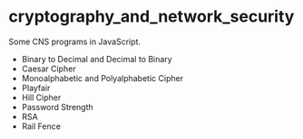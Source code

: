 # cryptography_and_network_security
Some CNS programs in JavaScript.

* Binary to Decimal and Decimal to Binary
* Caesar Cipher 
* Monoalphabetic and Polyalphabetic Cipher
* Playfair
* Hill Cipher
* Password Strength
* RSA
* Rail Fence
